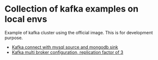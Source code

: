 # Collection of kafka examples on local envs

Example of kafka cluster using the official image. This is for development purpose.

- [Kafka connect with mysql source and mongodb sink](kafka-connect)
- [Kafka multi broker configuration, replication factor of 3](kafka-multi-broker)